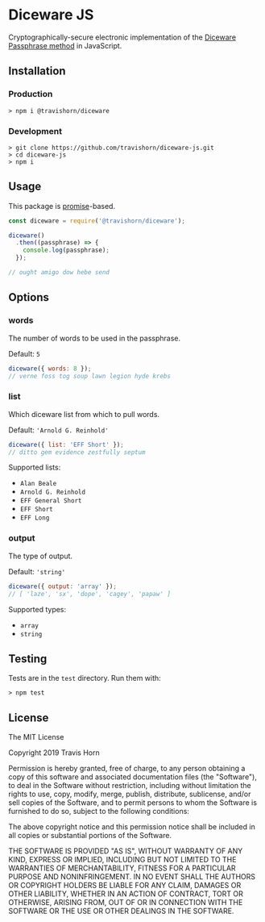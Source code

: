 # Diceware JS

Cryptographically-secure electronic implementation of the [Diceware Passphrase method](http://world.std.com/~reinhold/diceware.html) in JavaScript.

## Installation

### Production

```
> npm i @travishorn/diceware
```

### Development

```
> git clone https://github.com/travishorn/diceware-js.git
> cd diceware-js
> npm i
```

## Usage

This package is [promise](https://developer.mozilla.org/en-US/docs/Web/JavaScript/Reference/Global_Objects/Promise)-based.

```javascript
const diceware = require('@travishorn/diceware');

diceware()
  .then((passphrase) => {
    console.log(passphrase);
  });

// ought amigo dow hebe send
```

## Options

### words

The number of words to be used in the passphrase.

Default: `5`

```javascript
diceware({ words: 8 });
// verne foss tog soup lawn legion hyde krebs
```

### list

Which diceware list from which to pull words.

Default: `'Arnold G. Reinhold'`

```javascript
diceware({ list: 'EFF Short' });
// ditto gem evidence zestfully septum
```

Supported lists:

- `Alan Beale`
- `Arnold G. Reinhold`
- `EFF General Short`
- `EFF Short`
- `EFF Long`

### output

The type of output.

Default: `'string'`

```javascript
diceware({ output: 'array' });
// [ 'laze', 'sx', 'dope', 'cagey', 'papaw' ]
```

Supported types:

- `array`
- `string`

## Testing

Tests are in the `test` directory. Run them with:

```
> npm test
```

## License

The MIT License

Copyright 2019 Travis Horn

Permission is hereby granted, free of charge, to any person obtaining a copy of this software and associated documentation files (the "Software"), to deal in the Software without restriction, including without limitation the rights to use, copy, modify, merge, publish, distribute, sublicense, and/or sell copies of the Software, and to permit persons to whom the Software is furnished to do so, subject to the following conditions:

The above copyright notice and this permission notice shall be included in all copies or substantial portions of the Software.

THE SOFTWARE IS PROVIDED "AS IS", WITHOUT WARRANTY OF ANY KIND, EXPRESS OR IMPLIED, INCLUDING BUT NOT LIMITED TO THE WARRANTIES OF MERCHANTABILITY, FITNESS FOR A PARTICULAR PURPOSE AND NONINFRINGEMENT. IN NO EVENT SHALL THE AUTHORS OR COPYRIGHT HOLDERS BE LIABLE FOR ANY CLAIM, DAMAGES OR OTHER LIABILITY, WHETHER IN AN ACTION OF CONTRACT, TORT OR OTHERWISE, ARISING FROM, OUT OF OR IN CONNECTION WITH THE SOFTWARE OR THE USE OR OTHER DEALINGS IN THE SOFTWARE.
